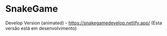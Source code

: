 # SnakeGame
Develop Version (animated) - https://snakegamedevelop.netlify.app/ (Esta versão está em desenvolvimento)
